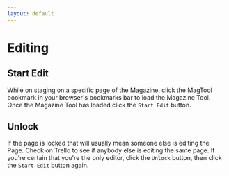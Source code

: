 ```yaml
---
layout: default
---
```


# Editing
<!-- [[TOC]] -->

## Start Edit

While on staging on a specific page of the Magazine, click the MagTool bookmark in your browser's bookmarks bar to load the Magazine Tool. Once the Magazine Tool has loaded click the `Start Edit` button.

## Unlock

If the page is locked that will usually mean someone else is editing the Page. Check on Trello to see if anybody else is editing the same page. If you're certain that you're the only editor, click the `Unlock` button, then click the `Start Edit` button again.
